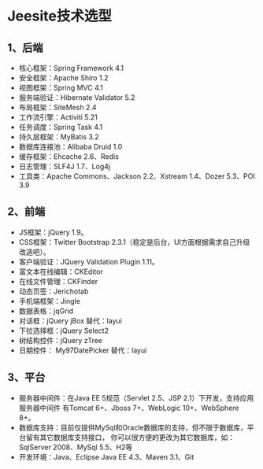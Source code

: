 # Jeesite技术选型

## 1、后端

- 核心框架：Spring Framework 4.1
- 安全框架：Apache Shiro 1.2
- 视图框架：Spring MVC 4.1
- 服务端验证：Hibernate Validator 5.2
- 布局框架：SiteMesh 2.4
- 工作流引擎：Activiti 5.21
- 任务调度：Spring Task 4.1
- 持久层框架：MyBatis 3.2
- 数据库连接池：Alibaba Druid 1.0
- 缓存框架：Ehcache 2.6、Redis
- 日志管理：SLF4J 1.7、Log4j
- 工具类：Apache Commons、Jackson 2.2、Xstream 1.4、Dozer 5.3、POI 3.9
## 2、前端

- JS框架：jQuery 1.9。
- CSS框架：Twitter Bootstrap 2.3.1（稳定是后台，UI方面根据需求自己升级改造吧）。
- 客户端验证：JQuery Validation Plugin 1.11。
- 富文本在线编辑：CKEditor
- 在线文件管理：CKFinder
- 动态页签：Jerichotab
- 手机端框架：Jingle
- 数据表格：jqGrid
- 对话框：jQuery jBox 替代：layui
- 下拉选择框：jQuery Select2
- 树结构控件：jQuery zTree
- 日期控件： My97DatePicker 替代：layui
## 3、平台

- 服务器中间件：在Java EE 5规范（Servlet 2.5、JSP 2.1）下开发，支持应用服务器中间件 有Tomcat 6+、Jboss 7+、WebLogic 10+、WebSphere 8+。
- 数据库支持：目前仅提供MySql和Oracle数据库的支持，但不限于数据库，平台留有其它数据库支持接口， 你可以很方便的更改为其它数据库，如：SqlServer 2008、MySql 5.5、H2等
- 开发环境：Java、Eclipse Java EE 4.3、Maven 3.1、Git

